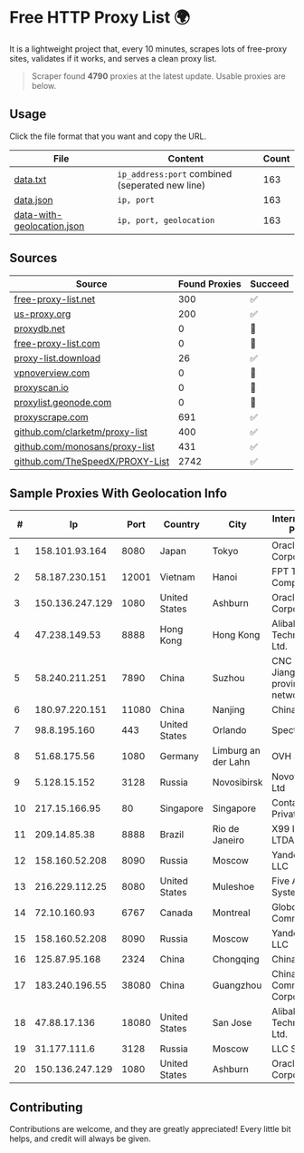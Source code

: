 
# Free HTTP Proxy List 🌍

It is a lightweight project that, every 10 minutes, scrapes lots of free-proxy sites, validates if it works, and serves a clean proxy list.


> Scraper found **4790** proxies at the latest update. Usable proxies are below.

## Usage

Click the file format that you want and copy the URL.


|File|Content|Count|
|----|-------|-----|
|[data.txt](https://raw.githubusercontent.com/themiralay/Proxy-List-World/master/data.txt)|`ip_address:port` combined (seperated new line)|163|
|[data.json](https://raw.githubusercontent.com/themiralay/Proxy-List-World/master/data.json)|`ip, port`|163|
|[data-with-geolocation.json](https://raw.githubusercontent.com/themiralay/Proxy-List-World/master/data-with-geolocation.json)|`ip, port, geolocation`|163|

## Sources

|Source|Found Proxies|Succeed|
|------|-------------|-------|
|[free-proxy-list.net](https://free-proxy-list.net)|300|✅|
|[us-proxy.org](https://www.us-proxy.org)|200|✅|
|[proxydb.net](http://proxydb.net)|0|🚫|
|[free-proxy-list.com](https://free-proxy-list.com/?page=&port=&type%5B%5D=http&type%5B%5D=https&up_time=0&search=Search)|0|🚫|
|[proxy-list.download](https://www.proxy-list.download/HTTP)|26|✅|
|[vpnoverview.com](https://vpnoverview.com/privacy/anonymous-browsing/free-proxy-servers)|0|🚫|
|[proxyscan.io](https://www.proxyscan.io)|0|🚫|
|[proxylist.geonode.com](https://proxylist.geonode.com/api/proxy-list?limit=300&page=1&sort_by=lastChecked&sort_type=desc&protocols=http,https)|0|🚫|
|[proxyscrape.com](https://api.proxyscrape.com/v2/?request=displayproxies&protocol=http&timeout=10000&country=all&ssl=all&anonymity=all)|691|✅|
|[github.com/clarketm/proxy-list](https://raw.githubusercontent.com/clarketm/proxy-list/master/proxy-list-raw.txt)|400|✅|
|[github.com/monosans/proxy-list](https://raw.githubusercontent.com/monosans/proxy-list/main/proxies/http.txt)|431|✅|
|[github.com/TheSpeedX/PROXY-List](https://raw.githubusercontent.com/TheSpeedX/PROXY-List/master/http.txt)|2742|✅|


## Sample Proxies With Geolocation Info

|#|Ip|Port|Country|City|Internet Service Provider|
|-|--|----|-------|----|-------------------------|
|1|158.101.93.164|8080|Japan|Tokyo|Oracle Corporation|
|2|58.187.230.151|12001|Vietnam|Hanoi|FPT Telecom Company|
|3|150.136.247.129|1080|United States|Ashburn|Oracle Corporation|
|4|47.238.149.53|8888|Hong Kong|Hong Kong|Alibaba (US) Technology Co., Ltd.|
|5|58.240.211.251|7890|China|Suzhou|CNC Group Jiangsu province network|
|6|180.97.220.151|11080|China|Nanjing|Chinanet|
|7|98.8.195.160|443|United States|Orlando|Spectrum|
|8|51.68.175.56|1080|Germany|Limburg an der Lahn|OVH SAS|
|9|5.128.15.152|3128|Russia|Novosibirsk|Novotelecom Ltd|
|10|217.15.166.95|80|Singapore|Singapore|Contabo Asia Private Limited|
|11|209.14.85.38|8888|Brazil|Rio de Janeiro|X99 INTERNET LTDA.|
|12|158.160.52.208|8090|Russia|Moscow|Yandex.Cloud LLC|
|13|216.229.112.25|8080|United States|Muleshoe|Five Area Systems, LLC|
|14|72.10.160.93|6767|Canada|Montreal|GloboTech Communications|
|15|158.160.52.208|8090|Russia|Moscow|Yandex.Cloud LLC|
|16|125.87.95.168|2324|China|Chongqing|China Telecom|
|17|183.240.196.55|38080|China|Guangzhou|China Mobile Communications Corporation|
|18|47.88.17.136|18080|United States|San Jose|Alibaba (US) Technology Co., Ltd.|
|19|31.177.111.6|3128|Russia|Moscow|LLC Smart Ape|
|20|150.136.247.129|1080|United States|Ashburn|Oracle Corporation|



## Contributing

Contributions are welcome, and they are greatly appreciated! Every
little bit helps, and credit will always be given.

